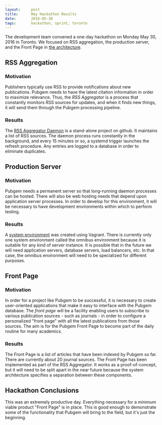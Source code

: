 ```yaml
---
layout:     post
title:      May Hackathon Results
date:       2016-05-30
tags:       hackathon, sprint, toronto
---
```


The development team convened a one-day hackathon on Monday May 30, 2016 in Toronto.  We focused on RSS aggregation, the production server, and the Front Page in [the architecture](http://project.pubgem.org/design/pubgem_Architecture.pdf).

## RSS Aggregation

### Motivation

Publishers typically use RSS to provide notifications about new publications.  Pubgem needs to have the latest citation information in order to maximize relevance.  Thus, the *RSS Aggregator* is a process that constantly monitors RSS sources for updates, and when it finds new things, it will send them through the Pubgem processing pipeline.

### Results

The [RSS Aggregator Daemon](https://github.com/pubgem/rss-aggregator) is a stand-alone project on github.  It maintains a list of RSS sources.  The daemon process runs constantly in the background, and every 15 minutes or so, a systemd trigger launches the refresh procedure.  Any entries are logged to a database in order to eliminate duplicates.

## Production Server

### Motivation

Pubgem needs a permanent server so that long-running daemon processes can be hosted.  There will also be web hosting needs that depend upon application server processes.  In order to develop for this environment, it will be necessary to have development environments within which to perform testing.

### Results

A [system environment](https://github.com/pubgem/env-omnibus) was created using Vagrant.  There is currently only one system environment called the omnibus environment because it is suitable for any kind of server instance.  It is possible that in the future we will need application servers, database servers, load balancers, etc.  In that case, the omnibus environment will need to be specialized for different purposes.

## Front Page

### Motivation

In order for a project like Pubgem to be successful, it is necessary to create user-oriented applications that make it easy to interface with the Pubgem database.  The *front page* will be a facility enabling users to subscribe to various publication sources - such as journals - in order to configure a personalized "front page" with all the latest publications from those sources.  The aim is for the Pubgem Front Page to become part of the daily routine for many academics.

### Results

The Front Page is a list of articles that have been indexed by Pubgem so far.  There are currently about 20 journal sources.  The Front Page has been implemented as part of the RSS Aggregator.  It works as a proof-of-concept, but it will need to be split apart in the near future because the system architecture specifies a separation between these components.

## Hackathon Conclusions

This was an extremely productive day.  Everything necessary for a minimum viable product "Front Page" is in place.  This is good enough to demonstrate some of the functionality that Pubgem will bring to the field, but it's just the beginning.
